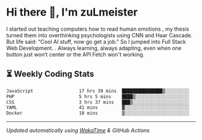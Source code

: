 # Hi there 👋, I'm zuLmeister

I started out teaching computers how to read human emotions , my thesis turned them into overthinking psychologists using CNN and Haar Cascade.
But life said: “Cool AI stuff, now go get a job.” So I jumped into Full Stack Web Development. .
Always learning, always adapting, even when one button just won’t center or the API Fetch won't working.

## ⏳ Weekly Coding Stats
<!--START_SECTION:waka-->

```txt
JavaScript                 17 hrs 39 mins  ███████████████▒░░░░░░░░░   61.82 %
PHP                        5 hrs 5 mins    ████▒░░░░░░░░░░░░░░░░░░░░   17.85 %
CSS                        3 hrs 37 mins   ███▒░░░░░░░░░░░░░░░░░░░░░   12.71 %
YAML                       41 mins         ▓░░░░░░░░░░░░░░░░░░░░░░░░   02.41 %
Docker                     18 mins         ▒░░░░░░░░░░░░░░░░░░░░░░░░   01.11 %
```

<!--END_SECTION:waka-->

---
*Updated automatically using [WakaTime](https://wakatime.com/) & GitHub Actions*
